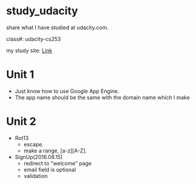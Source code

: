 # study_udacity
share what I have studied at udacity.com.

class#: udacity-cs253

my study site: [Link][appengine-site]

# Unit 1
* Just know how to use Google App Engine.
* The app name should be the same with the domain name which I make

# Unit 2
* Rot13
	* escape.
	* make a range, [a-z][A-Z]. 
* SignUp(2016.08.15)
    * redirect to "welcome" page
    * email field is optional
    * validation
	
[appengine-site]: https://udacity-dev-1610.appspot.com